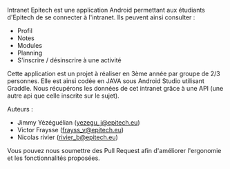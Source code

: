 Intranet Epitech est une application Android permettant aux étudiants d'Epitech de se connecter à l'intranet.
Ils peuvent ainsi consulter :
 * Profil
 * Notes
 * Modules
 * Planning
 * S'inscrire / désinscrire à une activité
 
Cette application est un projet à réaliser en 3ème année par groupe de 2/3 personnes. 
Elle est ainsi codée en JAVA sous Android Studio utilisant Graddle.
Nous récupérons les données de cet intranet grâce à une API (une autre api que celle inscrite sur le sujet).

Auteurs :
 - Jimmy Yézéguélian (yezegu_j@epitech.eu)
 - Victor Fraysse (frayss_v@epitech.eu)
 - Nicolas rivier (rivier_b@epitech.eu)
 
Vous pouvez nous soumettre des Pull Request afin d'améliorer l'ergonomie  et les fonctionnalités proposées.
